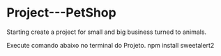 # Project---PetShop
Starting create a project for small and big business turned to animals.

Execute comando abaixo no terminal do Projeto.
npm install sweetalert2

